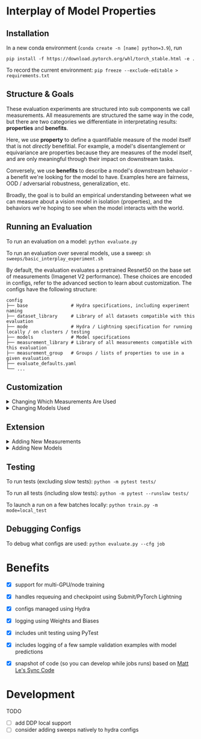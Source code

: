 # Interplay of Model Properties

## Installation
In a new conda environment (`conda create -n [name] python=3.9`), run

`pip install -f https://download.pytorch.org/whl/torch_stable.html -e .`

To record the current environment: `pip freeze --exclude-editable > requirements.txt`

## Structure & Goals
These evaluation experiments are structured into sub components we call measurements. All measurements are structured the same way in the code, but there are two categories we differentiate in interpretating results: **properties** and **benefits**.

Here, we use **property** to define a quantifiable measure of the model itself that is not *directly* benefitial. For example, a model's disentanglement or equivariance are properties because they are measures of the model itself, and are only meaningful through their impact on downstream tasks. 

Conversely, we use **benefits** to describe a model's downstream behavior - a benefit we're looking for the model to have. Examples here are fairness, OOD / adversarial robustness, generalization, etc. 

Broadly, the goal is to build an empirical understanding betweeen what we can measure about a vision model in isolation (properties), and the behaviors we're hoping to see when the model interacts with the world. 

## Running an Evaluation
To run an evaluation on a model: `python evaluate.py`

To run an evaluation over several models, use a sweep: `sh sweeps/basic_interplay_experiment.sh`

By default, the evaluation evaluates a pretrained Resnet50 on the base set of measurements (Imagenet V2 performance). These choices are encoded in configs, refer to the advanced section to learn about customization. The configs have the following structure: 

    config
    ├── base                # Hydra specifications, including experiment naming
    ├── dataset_library     # Library of all datasets compatible with this evaluation           
    ├── mode                # Hydra / Lightning specification for running locally / on clusters / testing
    ├── models              # Model specifications
    ├── measurement_library # Library of all measurements compatible with this evaluation
    ├── measurement_group   # Groups / lists of properties to use in a given evaluation   
    ├── evaluate_defaults.yaml 
    └── ...


## Customization
<details>
  <summary> Changing Which Measurements Are Used </summary>

#### To change which measurements are measured: 
- Option 1: Alter the list of measurements in `config/measurement_group/base`
     ``` 
    config/measurement_group/base.yaml

      measurements: [<add_measurement_name>]
    ```
  
- Option 2: create a new measurement group (make a new config file, ex: `config/measurement_group/new_measurement_group.yaml`, and specify it in `evaluate_defaults.yaml`
     ``` 
    config/measurement_group/new_measurement_group.yaml

      measurements: [<measurement_name>]
    ```

    ``` 
    config/evaluate_defaults.yaml

      property_group: <new_measurement_group>
    ```
  
  </details>
  
  <details>
  <summary> Changing Models Used </summary>
  
#### To change which model(s) are used: 
- For non-sweep experiments, change the model in `evaluate_defaults.yaml`. You can find supported models in `config/models/`
    ``` 
    config/evaluate_defaults.yaml

      model: chosen_model
    ```
- For sweeps: change the models list in your sweep file directly, e.g. in `sh sweeps/basic_interplay_experiment.sh`
    ``` 
    sweeps/basic_interplay_experiment.yaml

      python evaluate.py -m model=resnet101,resnet18,chosen_model \
    ```   
    
</details>

## Extension
<details>
  <summary> Adding New Measurements </summary>
  
#### To add a new measurement: 
1) Add a config object to the measurement library found in `config/measurement_library/all.yaml` under the appropriate subsection. Measurement type is either 'properties' or 'benefits', as shown in the folder names. Leave the model and experiment_config values blank - they are dynamically passed in during the evaluation, but are necessary to list in the config for Hydra to identify the object.  
    ``` 
    config/measurement_library/all.yaml
      
      new_measurement_name: 
          _target_: measurements.<measurement_type>.<file_name>.<class>
          dataset_names: [<dataset_name>] # e.g. imagenet, v2
          model: 
          experiment_config: 
    ```
2) Add the measurement name to the desired measurement_group (e.g. change 'measurements' in `config/measurement_group/base.yaml` to include the new measurement)
    ``` 
    config/measurement_group/base.yaml

      measurements: [<new_measurement_name>]
    ```
3) Add a python class for a new measurement in `measurements.<measurement_type>.<file_name>.<class>`, inheriting the `Measurement` class. **For a commented and explained example, see the ClassificationAccuracyEvaluation class found [here](https://github.com/fairinternal/Interplay_of_Model_Properties/blob/d5720c589c4e151b1bcb8f9d45515bd298b885fc/measurements/benefits/generalization.py#L13).** Each measurement object is passed in a list of dataset names (that you will define in the measurement config, as above). This list determines which datasets the measurement accesses. The abstract measurement class constructs the datasets for you and stores them in the self.datamodules, which is dictionary mapping in the form of {dataset_name: datamdule object}. To use the dataset in your measurement, just use this dictionary to access the desired datasets (see below, and in ClassificationAccuracyEvaluation example).  ** Logging: the measurement object must return a dict[str: float], with the key identifying the measurement, followng the convention of <dataset_name>_<property_name>.**

    ``` 
    measurements.<measurement_type>.<file_name>.py
        
      class NewMeasurementName(Measurement):
          """<Describe the measurement>
            Args:
                dataset_names (list[str]): list of dataset names required for this measurement. E.g. ['imagenet', 'dollarstreet']
                model (ClassifierModule): pytorch model to perform the measurement with
                experiment_config (DictConfig): Hydra config used primarily to instantiate a trainer. Must have key: 'trainer' to be compatible with pytorch lightning.
            Return:
                dict in the form {str: float}, where each key represents the name of the measurement, and each float is the corresponding value.
            """

        def __init__(self, dataset_names: list[str],  model: ClassifierModule, experiment_config: DictConfig,):
            super().__init__(dataset_names, model, experiment_config)

        def measure(self):

            # Get datamodule of interest
            dataset_name, datamodule = next(iter(self.datamodules.items()))
            
            # Access model like this: self.model 

            #### Insert Calculation Here #### 
            
            property_name = "example"
            return {f"{dataset_name}_{property_name}: 13}
    ```    
    
    ***Common Pitfalls (Megan found in adding her own measurements):***
    - If you use a torchmetrics metric and define it outside of the Model's constructor (in our case, likely the test_step function), lightning will not handle moving it to GPU, and so you will have to when you define the metric.  

  </details>

<details>
    
  <summary> Adding New Models </summary>

  #### To add a new model: 
1) Add a config yaml file in `config/models/<new_model>.yaml` with a 'model_name' and a 'model' key that maps to the model target.
     ``` 
    config/models/<new_model>.yaml

        # @package _global_
        model_name: new_model_name

        model: 
          _target_: models.<model_architecture>.<file_name>.<class>
          learning_rate: 1e-4
          optimizer: adam

    ```
2) Add the model name to either `evaluate_defaults.yaml` or the sweep to include it in your run. 
    ``` 
    config/evaluate_defaults.yaml

      model: new_model_name
    ```
3) Add a python class for a new model in `models/<architecture_folder>/<new_model>.py` (e.g. `models/resnet/resnet.py`) that inherits the ClassifierModule class. You can either keep all the models for a given architecture in one script, or separate them out into distinct files if there's more detailed implementation. Just make sure your the config target matches the path you use!
    
    ``` 
    models/<architecture_folder>/<new_model>.py
        
        from base_model import ClassifierModule
        
        class NewModelName(ClassifierModule):
            def __init__(
                self,
                timm_name: str = "",
                checkpoint_url: str = "",
            ):
                super().__init__(
                    timm_name=timm_name,
                    checkpoint_url=checkpoint_url
                )
            
            # Optional 
            def load_backbone(self):
                model = <something>
  
                return model

    ```
    
  </details>

  
## Testing
To run tests (excluding slow tests): `python -m pytest tests/`

To run all tests (including slow tests): `python -m pytest --runslow tests/`

To launch a run on a few batches locally: `python train.py -m mode=local_test`

## Debugging Configs
To debug what configs are used: `python evaluate.py --cfg job`

# Benefits

- [x] support for multi-GPU/node training
- [x] handles requeuing and checkpoint using Submit/PyTorch Lightning
- [x] configs managed using Hydra
- [x] logging using Weights and Biases
- [x] includes unit testing using PyTest
- [x] includes logging of a few sample validation examples with model predictions
- [x] snapshot of code (so you can develop while jobs runs) based on [Matt Le's Sync Code](https://fb.workplace.com/groups/airesearchinfrausers/posts/1774890499334188/?comment_id=1774892729333965&reply_comment_id=1775084782648093)



# Development

TODO
- [ ] add DDP local support
- [ ] consider adding sweeps natively to hydra configs
